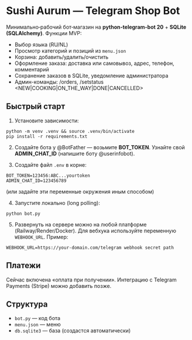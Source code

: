 # Sushi Aurum — Telegram Shop Bot

Минимально‑рабочий бот‑магазин на **python-telegram-bot 20** + **SQLite (SQLAlchemy)**.
Функции MVP:
- Выбор языка (RU/NL)
- Просмотр категорий и позиций из `menu.json`
- Корзина: добавить/удалить/очистить
- Оформление заказа: доставка или самовывоз, адрес, телефон, комментарий
- Сохранение заказов в SQLite, уведомление администратора
- Админ-команды: /orders, /setstatus <id> <NEW|COOKING|ON_THE_WAY|DONE|CANCELLED>

## Быстрый старт

1) Установите зависимости:
```
python -m venv .venv && source .venv/bin/activate
pip install -r requirements.txt
```

2) Создайте бота у @BotFather — возьмите **BOT_TOKEN**. Узнайте свой **ADMIN_CHAT_ID** (напишите боту @userinfobot).

3) Создайте файл `.env` в корне:
```
BOT_TOKEN=123456:ABC...yourtoken
ADMIN_CHAT_ID=123456789
```
(или задайте эти переменные окружения иным способом)

4) Запустите локально (long polling):
```
python bot.py
```

5) Развернуть на сервере можно на любой платформе (Railway/Render/Docker). Для вебхука используйте переменную `WEBHOOK_URL`.
Пример:
```
WEBHOOK_URL=https://your-domain.com/telegram webhook secret path
```

## Платежи
Сейчас включена «оплата при получении». Интеграцию с Telegram Payments (Stripe) можно добавить позже.

## Структура
- `bot.py` — код бота
- `menu.json` — меню
- `db.sqlite3` — база (создастся автоматически)